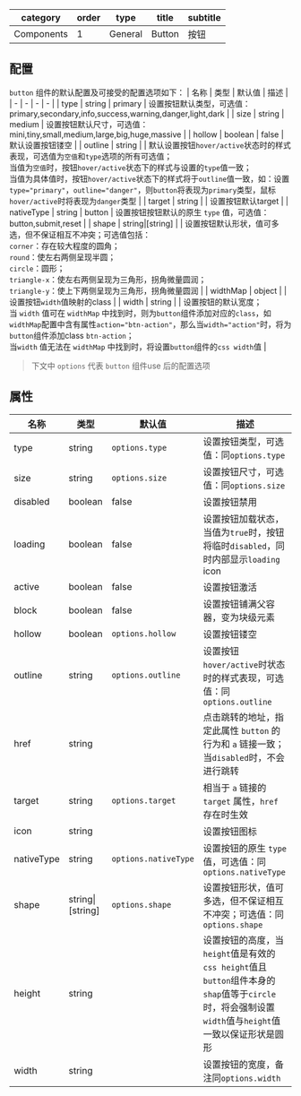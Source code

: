 | category   | order | type    | title  | subtitle |
|------------|-------|---------|--------|----------|
| Components | 1     | General | Button | 按钮     |
[comment]: meta

## 配置
`button` 组件的默认配置及可接受的配置选项如下：
| 名称 | 类型 | 默认值 | 描述 |
| - | - | - | - |
| type | string | primary | 设置按钮默认类型，可选值：primary,secondary,info,success,warning,danger,light,dark |
| size | string | medium | 设置按钮默认尺寸，可选值：mini,tiny,small,medium,large,big,huge,massive |
| hollow | boolean | false | 默认设置按钮镂空 |
| outline | string |  | 默认设置按钮`hover/active`状态时的样式表现，可选值为`空值`和`type`选项的所有可选值；<br>当值为`空值`时，按钮`hover/active`状态下的样式与设置的`type`值一致；<br>当值为具体值时，按钮`hover/active`状态下的样式将于`outline`值一致，如：设置`type="primary"`，`outline="danger"`，则`button`将表现为`primary`类型，鼠标`hover/active`时将表现为`danger`类型 |
| target | string | | 设置按钮默认target |
| nativeType | string | button | 设置按钮按钮默认的原生 `type` 值，可选值： button,submit,reset |
| shape | string&#124;[string] | | 设置按钮默认形状，值可多选，但不保证相互不冲突；可选值包括：<br>`corner`：存在较大程度的圆角；<br>`round`：使左右两侧呈现半圆；<br>`circle`：圆形；<br>`triangle-x`：使左右两侧呈现为三角形，拐角微量圆润；<br>`triangle-y`：使上下两侧呈现为三角形，拐角微量圆润 |
| widthMap | object | | 设置按钮`width`值映射的class |
| width | string | | 设置按钮的默认宽度；<br>当 `width` 值可在 `widthMap` 中找到时，则为`button`组件添加对应的`class`，如`widthMap`配置中含有属性`action="btn-action"`，那么当`width="action"`时，将为`button`组件添加class `btn-action`；<br>当`width` 值无法在 `widthMap` 中找到时，将设置`button`组件的`css width`值 |

> 下文中 `options` 代表 `button` 组件use 后的配置选项

## 属性
| 名称 | 类型 | 默认值  | 描述 |
| - | - | - | - |
| type | string | `options.type` | 设置按钮类型，可选值：同`options.type` |
| size | string | `options.size` | 设置按钮尺寸，可选值：同`options.size` |
| disabled | boolean | false | 设置按钮禁用 |
| loading | boolean | false | 设置按钮加载状态，当值为`true`时，按钮将临时`disabled`，同时内部显示`loading` icon |
| active | boolean | false | 设置按钮激活 |
| block | boolean | false | 设置按钮铺满父容器，变为块级元素 |
| hollow | boolean | `options.hollow` | 设置按钮镂空 |
| outline | string | `options.outline` | 设置按钮`hover/active`时状态时的样式表现，可选值：同`options.outline` |
| href | string | | 点击跳转的地址，指定此属性 `button` 的行为和 `a` 链接一致；当`disabled`时，不会进行跳转 |
| target | string | `options.target` | 相当于 `a` 链接的 `target` 属性，`href` 存在时生效 |
| icon | string | | 设置按钮图标 |
| nativeType | string | `options.nativeType` | 设置按钮的原生 `type` 值，可选值：同`options.nativeType` |
| shape | string&#124;[string] | `options.shape` | 设置按钮形状，值可多选，但不保证相互不冲突；可选值：同`options.shape` |
| height | string | | 设置按钮的高度，当`height`值是有效的`css height`值且`button`组件本身的`shap`值等于`circle`时，将会强制设置`width`值与`height`值一致以保证形状是圆形 |
| width | string | | 设置按钮的宽度，备注同`options.width` |
